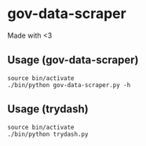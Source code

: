 # gov-data-scraper

Made with <3

## Usage (gov-data-scraper)
```
source bin/activate
./bin/python gov-data-scraper.py -h
```

## Usage (trydash)
```
source bin/activate
./bin/python trydash.py
```